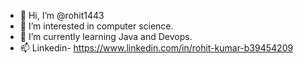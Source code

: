 - 👋 Hi, I’m @rohit1443
- 👀 I’m interested in computer science.
- 🌱 I’m currently learning Java and Devops.
- 📫 Linkedin- https://www.linkedin.com/in/rohit-kumar-b39454209



